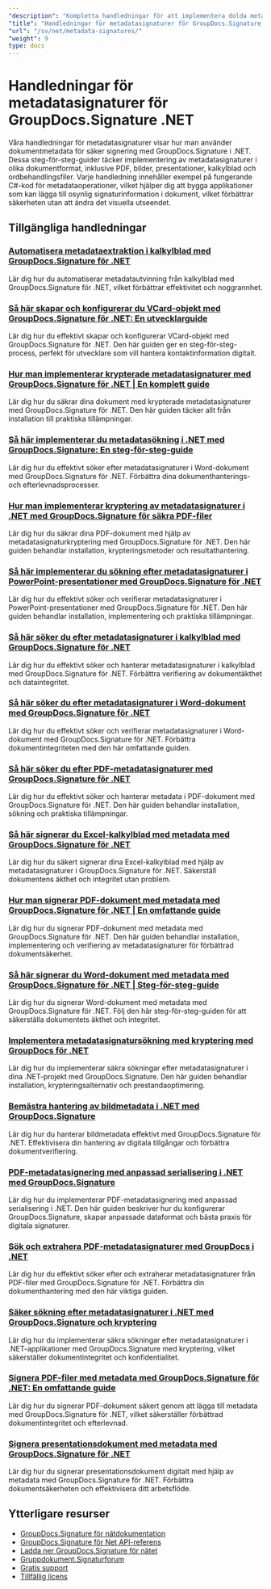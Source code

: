 ```yaml
---
"description": "Kompletta handledningar för att implementera dolda metadatasignaturer i olika dokumentformat med GroupDocs.Signature för .NET."
"title": "Handledningar för metadatasignaturer för GroupDocs.Signature .NET"
"url": "/sv/net/metadata-signatures/"
"weight": 9
type: docs
---
```

# Handledningar för metadatasignaturer för GroupDocs.Signature .NET

Våra handledningar för metadatasignaturer visar hur man använder dokumentmetadata för säker signering med GroupDocs.Signature i .NET. Dessa steg-för-steg-guider täcker implementering av metadatasignaturer i olika dokumentformat, inklusive PDF, bilder, presentationer, kalkylblad och ordbehandlingsfiler. Varje handledning innehåller exempel på fungerande C#-kod för metadataoperationer, vilket hjälper dig att bygga applikationer som kan lägga till osynlig signaturinformation i dokument, vilket förbättrar säkerheten utan att ändra det visuella utseendet.

## Tillgängliga handledningar

### [Automatisera metadataextraktion i kalkylblad med GroupDocs.Signature för .NET](./automate-metadata-extraction-groupdocs-signature-net/)
Lär dig hur du automatiserar metadatautvinning från kalkylblad med GroupDocs.Signature för .NET, vilket förbättrar effektivitet och noggrannhet.

### [Så här skapar och konfigurerar du VCard-objekt med GroupDocs.Signature för .NET: En utvecklarguide](./create-configure-vcard-groupdocs-signature-dotnet/)
Lär dig hur du effektivt skapar och konfigurerar VCard-objekt med GroupDocs.Signature för .NET. Den här guiden ger en steg-för-steg-process, perfekt för utvecklare som vill hantera kontaktinformation digitalt.

### [Hur man implementerar krypterade metadatasignaturer med GroupDocs.Signature för .NET | En komplett guide](./encrypted-metadata-signatures-groupdocs-signature-dotnet/)
Lär dig hur du säkrar dina dokument med krypterade metadatasignaturer med GroupDocs.Signature för .NET. Den här guiden täcker allt från installation till praktiska tillämpningar.

### [Så här implementerar du metadatasökning i .NET med GroupDocs.Signature: En steg-för-steg-guide](./implement-metadata-search-net-groupdocs-signature-guide/)
Lär dig hur du effektivt söker efter metadatasignaturer i Word-dokument med GroupDocs.Signature för .NET. Förbättra dina dokumenthanterings- och efterlevnadsprocesser.

### [Hur man implementerar kryptering av metadatasignaturer i .NET med GroupDocs.Signature för säkra PDF-filer](./groupdocs-signature-net-metadata-encryption/)
Lär dig hur du säkrar dina PDF-dokument med hjälp av metadatasignaturkryptering med GroupDocs.Signature för .NET. Den här guiden behandlar installation, krypteringsmetoder och resultathantering.

### [Så här implementerar du sökning efter metadatasignaturer i PowerPoint-presentationer med GroupDocs.Signature för .NET](./implement-metadata-signature-search-groupdocs-net/)
Lär dig hur du effektivt söker och verifierar metadatasignaturer i PowerPoint-presentationer med GroupDocs.Signature för .NET. Den här guiden behandlar installation, implementering och praktiska tillämpningar.

### [Så här söker du efter metadatasignaturer i kalkylblad med GroupDocs.Signature för .NET](./search-metadata-signatures-spreadsheets-groupdocs-dotnet/)
Lär dig hur du effektivt söker och hanterar metadatasignaturer i kalkylblad med GroupDocs.Signature för .NET. Förbättra verifiering av dokumentäkthet och dataintegritet.

### [Så här söker du efter metadatasignaturer i Word-dokument med GroupDocs.Signature för .NET](./search-metadata-signatures-word-groupdocs-signature-net/)
Lär dig hur du effektivt söker och verifierar metadatasignaturer i Word-dokument med GroupDocs.Signature för .NET. Förbättra dokumentintegriteten med den här omfattande guiden.

### [Så här söker du efter PDF-metadatasignaturer med GroupDocs.Signature för .NET](./master-pdf-metadata-search-groupdocs-signature-dotnet/)
Lär dig hur du effektivt söker och hanterar metadata i PDF-dokument med GroupDocs.Signature för .NET. Den här guiden behandlar installation, sökning och praktiska tillämpningar.

### [Så här signerar du Excel-kalkylblad med metadata med GroupDocs.Signature för .NET](./sign-excel-metadata-groupdocs-net/)
Lär dig hur du säkert signerar dina Excel-kalkylblad med hjälp av metadatasignaturer i GroupDocs.Signature för .NET. Säkerställ dokumentens äkthet och integritet utan problem.

### [Hur man signerar PDF-dokument med metadata med GroupDocs.Signature för .NET | En omfattande guide](./sign-pdf-metadata-groupdocs-signature-net/)
Lär dig hur du signerar PDF-dokument med metadata med GroupDocs.Signature för .NET. Den här guiden behandlar installation, implementering och verifiering av metadatasignaturer för förbättrad dokumentsäkerhet.

### [Så här signerar du Word-dokument med metadata med GroupDocs.Signature för .NET | Steg-för-steg-guide](./sign-word-docs-metadata-groupdocs-signature-net/)
Lär dig hur du signerar Word-dokument med metadata med GroupDocs.Signature för .NET. Följ den här steg-för-steg-guiden för att säkerställa dokumentets äkthet och integritet.

### [Implementera metadatasignatursökning med kryptering med GroupDocs för .NET](./groupdocs-signature-metadata-search-encryption-net/)
Lär dig hur du implementerar säkra sökningar efter metadatasignaturer i dina .NET-projekt med GroupDocs.Signature. Den här guiden behandlar installation, krypteringsalternativ och prestandaoptimering.

### [Bemästra hantering av bildmetadata i .NET med GroupDocs.Signature](./mastering-image-metadata-groupdocs-signature-net/)
Lär dig hur du hanterar bildmetadata effektivt med GroupDocs.Signature för .NET. Effektivisera din hantering av digitala tillgångar och förbättra dokumentverifiering.

### [PDF-metadatasignering med anpassad serialisering i .NET med GroupDocs.Signature](./pdf-metadata-signing-custom-serialization-net/)
Lär dig hur du implementerar PDF-metadatasignering med anpassad serialisering i .NET. Den här guiden beskriver hur du konfigurerar GroupDocs.Signature, skapar anpassade dataformat och bästa praxis för digitala signaturer.

### [Sök och extrahera PDF-metadatasignaturer med GroupDocs i .NET](./search-pdf-metadata-signatures-groupdocs-dotnet/)
Lär dig hur du effektivt söker efter och extraherar metadatasignaturer från PDF-filer med GroupDocs.Signature för .NET. Förbättra din dokumenthantering med den här viktiga guiden.

### [Säker sökning efter metadatasignaturer i .NET med GroupDocs.Signature och kryptering](./groupdocs-signature-net-encryption-metadata-search/)
Lär dig hur du implementerar säkra sökningar efter metadatasignaturer i .NET-applikationer med GroupDocs.Signature med kryptering, vilket säkerställer dokumentintegritet och konfidentialitet.

### [Signera PDF-filer med metadata med GroupDocs.Signature för .NET: En omfattande guide](./sign-pdf-metadata-groupdocs-signature-dotnet/)
Lär dig hur du signerar PDF-dokument säkert genom att lägga till metadata med GroupDocs.Signature för .NET, vilket säkerställer förbättrad dokumentintegritet och efterlevnad.

### [Signera presentationsdokument med metadata med GroupDocs.Signature för .NET](./sign-presentation-metadata-groupdocs-signature-net/)
Lär dig hur du signerar presentationsdokument digitalt med hjälp av metadata med GroupDocs.Signature för .NET. Förbättra dokumentsäkerheten och effektivisera ditt arbetsflöde.

## Ytterligare resurser

- [GroupDocs.Signature för nätdokumentation](https://docs.groupdocs.com/signature/net/)
- [GroupDocs.Signature för Net API-referens](https://reference.groupdocs.com/signature/net/)
- [Ladda ner GroupDocs.Signature för nätet](https://releases.groupdocs.com/signature/net/)
- [Gruppdokument.Signaturforum](https://forum.groupdocs.com/c/signature)
- [Gratis support](https://forum.groupdocs.com/)
- [Tillfällig licens](https://purchase.groupdocs.com/temporary-license/)